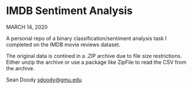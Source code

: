 # IMDB Sentiment Analysis

MARCH 14, 2020

A personal repo of a binary classification/sentiment analysis task I completed on the IMDB movie reviews dataset. 

The original data is contined in a .ZIP archive due to file size restrictions. Either unzip the archive or use a package like ZipFile to read the CSV from the archive.

Sean Doody
sdoody@gmu.edu
